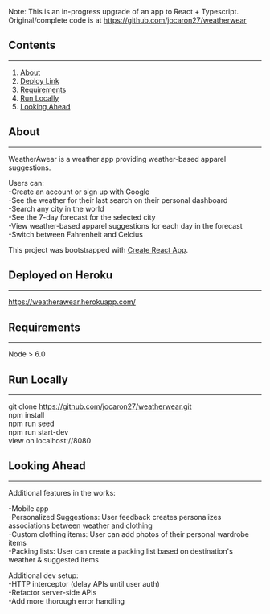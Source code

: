 Note: This is an in-progress upgrade of an app to React + Typescript. Original/complete code is at https://github.com/jocaron27/weatherwear

## Contents
-------------
1. [About](#about)
2. [Deploy Link](#deployed)
3. [Requirements](#reqs)
4. [Run Locally](#local)
5. [Looking Ahead](#next)

<a name="about"></a>

## About
-------------

WeatherAwear is a weather app providing weather-based apparel suggestions.

Users can:<br>
-Create an account or sign up with Google <br>
-See the weather for their last search on their personal dashboard<br>
-Search any city in the world<br>
-See the 7-day forecast for the selected city<br>
-View weather-based apparel suggestions for each day in the forecast<br>
-Switch between Fahrenheit and Celcius<br>

This project was bootstrapped with [Create React App](https://github.com/facebook/create-react-app).

<a name="deployed"></a>

## Deployed on Heroku
---------------
https://weatherawear.herokuapp.com/

<a name="reqs"></a>

## Requirements
---------------

Node > 6.0

<a name="local"></a>

## Run Locally
---------------

git clone https://github.com/jocaron27/weatherwear.git<br>
npm install<br>
npm run seed<br>
npm run start-dev<br>
view on localhost://8080<br>

<a name="next"></a>

## Looking Ahead
---------------

Additional features in the works:<br>

-Mobile app<br>
-Personalized Suggestions: User feedback creates personalizes associations between weather and clothing<br>
-Custom clothing items: User can add photos of their personal wardrobe items<br>
-Packing lists: User can create a packing list based on destination's weather & suggested items<br>

Additional dev setup:<br>
-HTTP interceptor (delay APIs until user auth)<br>
-Refactor server-side APIs<br>
-Add more thorough error handling<br>
